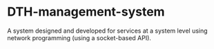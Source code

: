 # DTH-management-system
A system designed and developed for services at a system level using network programming (using a socket-based API).
